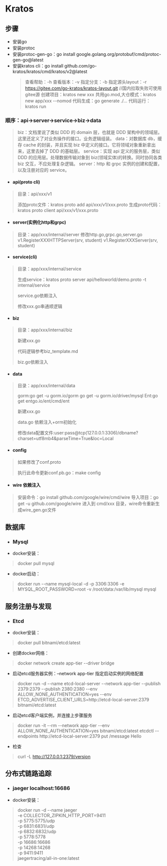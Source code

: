 # Kratos

## 步骤

* 安装go
* 安装protoc
* 安装protoc-gen-go：go install google.golang.org/protobuf/cmd/protoc-gen-go@latest
* 安装kratos cli：go install github.com/go-kratos/kratos/cmd/kratos/v2@latest
  > 查看帮助：-h
  > 查看版本：-v
  > 指定分支：-b
  > 指定源头layout：-r https://gitee.com/go-kratos/kratos-layout.git //国内拉取失败可使用gitee源
  > 创建项目：kratos new xxx
  > 共用go.mod,大仓模式：kratos new app/xxx  --nomod
  > 代码生成：go generate ./...
  > 代码运行：kratos run
  >

### 顺序：api->server->service->biz->data

> biz：文档里说了类似 DDD 的 domain 层，也就是 DDD 架构中的领域层。这里还定义了对业务操作的接口。业务逻辑组装。
> data：对数据库 db，缓存 cache 的封装，并且实现 biz 中定义的接口。它将领域对象重新拿出来，这里去掉了 DDD 的基础层。
> service：实现 api 定义的服务层，类似 DDD 的应用层。处理数据传输对象到 biz(领域实体)的转换。同时协同各类 biz 交互，不应处理复杂逻辑。
> server：http 和 grpc 实例的创建和配置，以及注册对应的 service。

* #### api(proto cli)

> 目录：api/xxx/v1
>
> 添加proto文件：kratos proto add api/xxx/v1/xxx.proto
> 生成proto代码：kratos proto client api/xxx/v1/xxx.proto

* #### server(实例化http和grpc)

> 目录：app/xxx/internal/server
> 修改http.go,grpc.go,server.go
> v1.RegisterXXXHTTPServer(srv, student)
> v1.RegisterXXXServer(srv, student)

* #### service(cli)

> 目录：app/xxx/internal/service
>
> 生成service：kratos proto server api/helloworld/demo.proto -t internal/service
>
> service.go依赖注入
>
> 修改xxx.go串通顺逻辑

* #### biz

> 目录：app/xxx/internal/biz
>
> 新建xxx.go
>
> 代码逻辑参考biz_template.md
>
> biz.go依赖注入

* #### data

> 目录：app/xxx/internal/data
>
> gorm:go get -u gorm.io/gorm
> go get -u gorm.io/driver/mysql
> Ent:go get entgo.io/ent/cmd/ent
>
> 新建xxx.go
>
> data.go 依赖注入+orm初始化
>
> 修改data配置文件:user:pass@tcp(127.0.0.1:3306)/dbname?charset=utf8mb4&parseTime=True&loc=Local

* #### config

> 如果修改了conf.proto
>
> 执行此命令更新conf.pb.go：make config

* #### wire 依赖注入

> 安装命令：go install github.com/google/wire/cmd/wire
> 导入项目：go get -u github.com/google/wire
> 进入到 cmd/xxx 目录，wire命令重新生成wire_gen.go文件

## 数据库
* ### Mysql
* docker安装：
> docker pull mysql
* docker启动：
> docker run --name mysql-local -d -p 3306:3306 -e MYSQL_ROOT_PASSWORD=root -v /root/data:/var/lib/mysql mysql

## 服务注册与发现

* ### Etcd
* docker安装：
> docker pull bitnami/etcd:latest
* 创建docker网络：
> docker network create app-tier --driver bridge
* 启动etcd服务器实例：–network app-tier 指定启动实例的网络配置 
> docker run -d 
> --name etcd-local-server 
> --network app-tier 
> --publish 2379:2379 
> --publish 2380:2380 
> --env ALLOW_NONE_AUTHENTICATION=yes 
> --env ETCD_ADVERTISE_CLIENT_URLS=http://etcd-local-server:2379 bitnami/etcd:latest
* 启动etcd客户端实例，并连接上步骤服务
>docker run -it --rm
--network app-tier
--env ALLOW_NONE_AUTHENTICATION=yes bitnami/etcd:latest 
> etcdctl --endpoints http://etcd-local-server:2379 put /message Hello
* 检查
> curl -L http://127.0.0.1:2379/version

## 分布式链路追踪
* ### jaeger localhost:16686
* docker安装：
> docker run -d --name jaeger \
-e COLLECTOR_ZIPKIN_HTTP_PORT=9411 \
-p 5775:5775/udp \
-p 6831:6831/udp \
-p 6832:6832/udp \
-p 5778:5778 \
-p 16686:16686 \
-p 14268:14268 \
-p 9411:9411 \
jaegertracing/all-in-one:latest